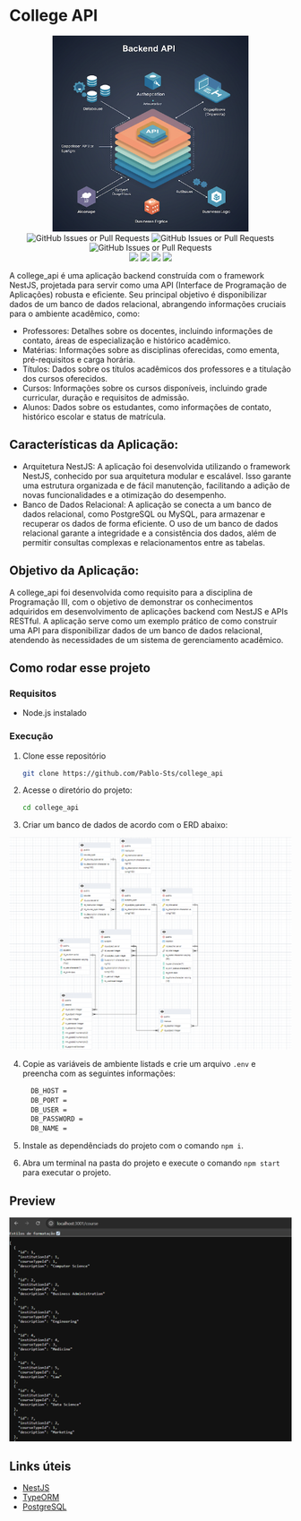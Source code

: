 # College API

<div align="center">

<img src="./.gitassets/capa.png" width="350px"/>

<div data-badges>
 
 <img alt="GitHub Issues or Pull Requests" src="https://img.shields.io/github/issues/pablo-sts/college_api?style=for-the-badge">
 <img alt="GitHub Issues or Pull Requests" src="https://img.shields.io/github/stars/pablo-sts/college_api?style=for-the-badge">
 <img alt="GitHub Issues or Pull Requests" src="https://img.shields.io/github/forks/pablo-sts/college_api?style=for-the-badge">

</div>

<div data-badges>
 <img src="https://img.shields.io/badge/nestjs-E0234E?style=for-the-badge&logo=nestjs&logoColor=white"/>
 <img src="https://img.shields.io/badge/TypeScript-007ACC?style=for-the-badge&logo=typescript&logoColor=white"/>
 <img src="https://img.shields.io/badge/PostgreSQL-316192?style=for-the-badge&logo=postgresql&logoColor=white"/>
 <img src="https://img.shields.io/badge/typeorm-FE0803?style=for-the-badge&logo=typeorm&logoColor=white"/>
</div>

</div>

A college_api é uma aplicação backend construída com o framework NestJS, projetada para servir como uma API (Interface de Programação de Aplicações) robusta e eficiente. Seu principal objetivo é disponibilizar dados de um banco de dados relacional, abrangendo informações cruciais para o ambiente acadêmico, como:

- Professores: Detalhes sobre os docentes, incluindo informações de contato, áreas de especialização e histórico acadêmico.
- Matérias: Informações sobre as disciplinas oferecidas, como ementa, pré-requisitos e carga horária.
- Títulos: Dados sobre os títulos acadêmicos dos professores e a titulação dos cursos oferecidos.
- Cursos: Informações sobre os cursos disponíveis, incluindo grade curricular, duração e requisitos de admissão.
- Alunos: Dados sobre os estudantes, como informações de contato, histórico escolar e status de matrícula.

## Características da Aplicação:

- Arquitetura NestJS: A aplicação foi desenvolvida utilizando o framework NestJS, conhecido por sua arquitetura modular e escalável. Isso garante uma estrutura organizada e de fácil manutenção, facilitando a adição de novas funcionalidades e a otimização do desempenho.
- Banco de Dados Relacional: A aplicação se conecta a um banco de dados relacional, como PostgreSQL ou MySQL, para armazenar e recuperar os dados de forma eficiente. O uso de um banco de dados relacional garante a integridade e a consistência dos dados, além de permitir consultas complexas e relacionamentos entre as tabelas.

## Objetivo da Aplicação:

A college_api foi desenvolvida como requisito para a disciplina de Programação III, com o objetivo de demonstrar os conhecimentos adquiridos em desenvolvimento de aplicações backend com NestJS e APIs RESTful. A aplicação serve como um exemplo prático de como construir uma API para disponibilizar dados de um banco de dados relacional, atendendo às necessidades de um sistema de gerenciamento acadêmico.

## Como rodar esse projeto

### Requisitos

- Node.js instalado

### Execução

1. Clone esse repositório

    ```sh
    git clone https://github.com/Pablo-Sts/college_api
    ```

2. Acesse o diretório do projeto: 

    ```sh
    cd college_api
    ```

3. Criar um banco de dados de acordo com o ERD abaixo:
  <img src="./.gitassets/erd.png"/>

4. Copie as variáveis de ambiente listads e crie um arquivo `.env` e preencha com as seguintes informações:

    ```sh
      DB_HOST = 
      DB_PORT = 
      DB_USER = 
      DB_PASSWORD = 
      DB_NAME =
    ```

5. Instale as dependênciads do projeto com o comando `npm i`.

6. Abra um terminal na pasta do projeto e execute o comando `npm start` para executar o projeto.

## Preview

![Requisição na endpoint de cursos](./.gitassets/1.png)

## Links úteis

- [NestJS](https://nestjs.com/)
- [TypeORM](https://typeorm.io/)
- [PostgreSQL](https://www.postgresql.org/)